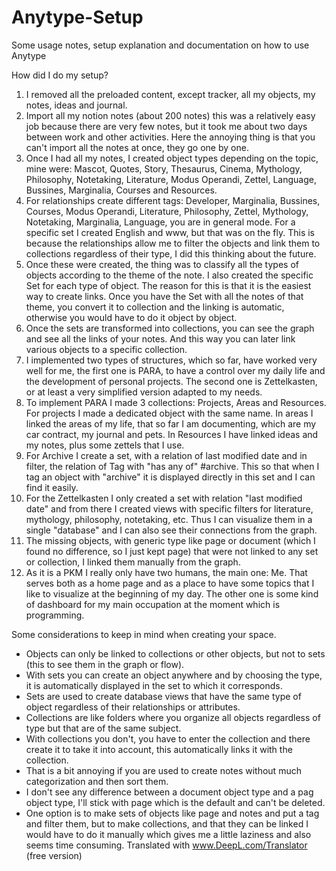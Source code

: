 # Anytype-Setup
Some usage notes, setup explanation and documentation on how to use Anytype

How did I do my setup?


1. I removed all the preloaded content, except tracker, all my objects, my notes, ideas and journal.
2. Import all my notion notes (about 200 notes) this was a relatively easy job because there are very few notes, but it took me about two days between work and other activities. Here the annoying thing is that you can't import all the notes at once, they go one by one. 
3. Once I had all my notes, I created object types depending on the topic, mine were: Mascot, Quotes, Story, Thesaurus, Cinema, Mythology, Philosophy, Notetaking, Literature, Modus Operandi, Zettel, Language, Bussines, Marginalia, Courses and Resources.
4. For relationships create different tags: Developer, Marginalia, Bussines, Courses, Modus Operandi, Literature, Philosophy, Zettel, Mythology, Notetaking, Marginalia, Language, you are in general mode. For a specific set I created English and www, but that was on the fly. This is because the relationships allow me to filter the objects and link them to collections regardless of their type, I did this thinking about the future.
5. Once these were created, the thing was to classify all the types of objects according to the theme of the note. I also created the specific Set for each type of object. The reason for this is that it is the easiest way to create links. Once you have the Set with all the notes of that theme, you convert it to collection and the linking is automatic, otherwise you would have to do it object by object.
6. Once the sets are transformed into collections, you can see the graph and see all the links of your notes. And this way you can later link various objects to a specific collection.
7. I implemented two types of structures, which so far, have worked very well for me, the first one is PARA, to have a control over my daily life and the development of personal projects. The second one is Zettelkasten, or at least a very simplified version adapted to my needs.
8. To implement PARA I made 3 collections: Projects, Areas and Resources.  For projects I made a dedicated object with the same name. In areas I linked the areas of my life, that so far I am documenting, which are my car contract, my journal and pets. In Resources I have linked ideas and my notes, plus some zettels that I use.
9. For Archive I create a set, with a relation of last modified date and in filter, the relation of Tag with "has any of" #archive. This so that when I tag an object with "archive" it is displayed directly in this set and I can find it easily.
10. For the Zettelkasten I only created a set with relation "last modified date" and from there I created views with specific filters for literature, mythology, philosophy, notetaking, etc. Thus I can visualize them in a single "database" and I can also see their connections from the graph. 
11. The missing objects, with generic type like page or document (which I found no difference, so I just kept page) that were not linked to any set or collection, I linked them manually from the graph. 
12. As it is a PKM I really only have two humans, the main one: Me. That serves both as a home page and as a place to have some topics that I like to visualize at the beginning of my day. The other one is some kind of dashboard for my main occupation at the moment which is programming. 

Some considerations to keep in mind when creating your space.


- Objects can only be linked to collections or other objects, but not to sets (this to see them in the graph or flow).
- With sets you can create an object anywhere and by choosing the type, it is automatically displayed in the set to which it corresponds.
- Sets are used to create database views that have the same type of object regardless of their relationships or attributes.
- Collections are like folders where you organize all objects regardless of type but that are of the same subject.
- With collections you don't, you have to enter the collection and there create it to take it into account, this automatically links it with the collection.
- That is a bit annoying if you are used to create notes without much categorization and then sort them. 
- I don't see any difference between a document object type and a pag object type, I'll stick with page which is the default and can't be deleted.
- One option is to make sets of objects like page and notes and put a tag and filter them, but to make collections, and that they can be linked I would have to do it manually which gives me a little laziness and also seems time consuming. Translated with www.DeepL.com/Translator (free version)

